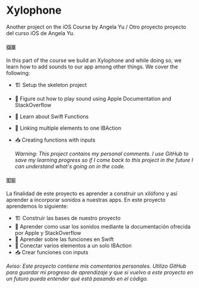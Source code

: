 # Xylophone

Another project on the iOS Course by Angela Yu / Otro proyecto proyecto del curso iOS de Angela Yu.

#### :uk:
In this part of the course we build an Xylophone and while doing so, we learn how to add sounds to our app among other things.
We cover the following:

- 🏗️ Setup the skeleton project
- 📖 Figure out how to play sound using Apple Documentation and StackOverflow
- 🧮 Learn about Swift Functions
- 🎏 Linking multiple elements to one IBAction
- 📥 Creating functions with inputs

  *Warning: This project contains my personal comments. I use GitHub to save my learning progress so if I come back to this project in the future I can understand what's going on in the code.*

  
#### :es:
La finalidad de este proyecto es aprender a construir un xilófono y así aprender a incorporar sonidos a nuestras apps.
En este proyecto aprendemos lo siguiente:

- 🏗️ Construir las bases de nuestro proyecto
- 📖 Aprender como usar los sonidos mediante la documentación ofrecida por Apple y StackOverflow
- 🧮 Aprender sobre las funciones en Swift
- 🎏 Conectar varios elementos a un solo IBAction
- 📥 Crear funciones con inputs

*Aviso: Este proyecto contiene mis comentarios personales. Utilizo GitHub para guardar mi progreso de aprendizaje y que si vuelvo a este proyecto en un futuro pueda entender qué está pasando en el código.*
